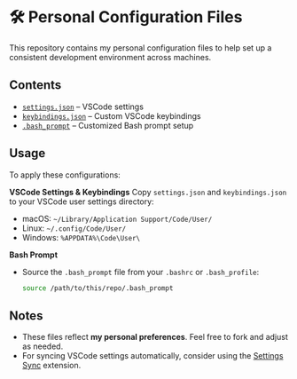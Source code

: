 # 🛠️ Personal Configuration Files

This repository contains my personal configuration files to help set up a consistent development environment across machines.

## Contents

- [`settings.json`](./settings.json) – VSCode settings
- [`keybindings.json`](./keybindings.json) – Custom VSCode keybindings
- [`.bash_prompt`](./.bash_prompt) – Customized Bash prompt setup

## Usage

To apply these configurations:

**VSCode Settings & Keybindings**
Copy `settings.json` and `keybindings.json` to your VSCode user settings directory:
   - macOS: `~/Library/Application Support/Code/User/`
   - Linux: `~/.config/Code/User/`
   - Windows: `%APPDATA%\Code\User\`

**Bash Prompt**
   - Source the `.bash_prompt` file from your `.bashrc` or `.bash_profile`:
     ```bash
     source /path/to/this/repo/.bash_prompt
     ```

## Notes

- These files reflect **my personal preferences**. Feel free to fork and adjust as needed.
- For syncing VSCode settings automatically, consider using the [Settings Sync](https://marketplace.visualstudio.com/items?itemName=Shan.code-settings-sync) extension.
